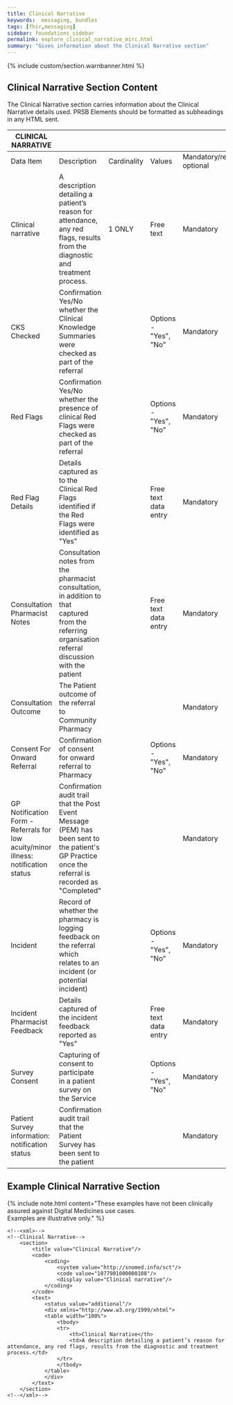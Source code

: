 ```yaml
---
title: Clinical Narrative
keywords:  messaging, bundles
tags: [fhir,messaging]
sidebar: foundations_sidebar
permalink: explore_clinical_narrative_mirc.html
summary: "Gives information about the Clinical Narrative section"
---
```


{% include custom/section.warnbanner.html %}

## Clinical Narrative Section Content ##
The Clinical Narrative section carries information about the Clinical Narrative details used. PRSB Elements should be formatted as subheadings in any HTML sent.


| CLINICAL   NARRATIVE |                                                                                                                                   |             |             |                                  |                          |
|----------------------|-----------------------------------------------------------------------------------------------------------------------------------|-------------|-------------|----------------------------------|--------------------------|
| Data Item            | Description                                                                                                                       | Cardinality | Values      | Mandatory/required/     optional | FHIR Target              |
| Clinical narrative   | A   description detailing a patient’s reason for attendance,  any red flags, results from the diagnostic   and treatment process. | 1 ONLY   | Free   text | Mandatory                        | Composition.section.text |
|     CKS Checked                                                                                    |     Confirmation   Yes/No whether the Clinical Knowledge Summaries were checked as part of the   referral                                                         |          |     Options   - "Yes", "No"    |     Mandatory    |     Composition.section.text    |
|     Red Flags                                                                                      |     Confirmation   Yes/No whether the presence of clinical Red Flags were checked as part of the   referral                                                       |          |     Options   - "Yes", "No"    |     Mandatory    |     Composition.section.text    |
|     Red Flag Details                                                                                |     Details   captured as to the Clinical Red Flags identified if the Red Flags were   identified as "Yes"                                                         |          |     Free   text data entry     |     Mandatory    |     Composition.section.text    |
|     Consultation Pharmacist Notes                                                                   |     Consultation   notes from the pharmacist consultation, in addition to that captured from the   referring organisation referral discussion with the patient    |          |     Free   text data entry     |     Mandatory    |     Composition.section.text    |
|     Consultation Outcome                                                                           |     The   Patient outcome of the referral to Community Pharmacy                                                                                                   |          |                                |     Mandatory    |     Composition.section.text    |
|     Consent For Onward Referral                                                                      |     Confirmation   of consent for onward referral to Pharmacy                                                                                                     |          |     Options   - "Yes", "No"    |     Mandatory    |     Composition.section.text    |
|     GP Notification Form -   Referrals for low acuity/minor illness: notification status          |     Confirmation   audit trail that the Post Event Message (PEM) has been sent to the patient's   GP Practice once the referral is recorded as "Completed"       |          |                                |     Mandatory    |     Composition.section.text    |
|     Incident                                                                                      |     Record   of whether the pharmacy is logging feedback on the referral which relates to   an incident (or potential incident)                                   |          |     Options   - "Yes", "No"    |     Mandatory    |     Composition.section.text    |
|     Incident Pharmacist Feedback                                                                    |     Details   captured of the incident feedback reported as "Yes"                                                                                                 |          |     Free   text data entry     |     Mandatory    |     Composition.section.text    |
|     Survey Consent                                                                                 |     Capturing   of consent to participate in a patient survey on the Service                                                                                      |          |     Options   - "Yes", "No"    |     Mandatory    |     Composition.section.text    |
|     Patient Survey information:   notification status                                             |     Confirmation   audit trail that the Patient Survey has been sent to the patient                                                                               |          |                                |     Mandatory    |     Composition.section.text    |

## Example Clinical Narrative Section ##

{% include note.html content="These examples have not been clinically assured against Digital Medicines use cases.<br/>Examples are illustrative only." %}

```
<!--<xml>-->
<!--Clinical Narrative-->
	<section>
		<title value="Clinical Narrative"/>
		<code>
			<coding>
				<system value="http://snomed.info/sct"/>
				<code value="1077901000000108"/>
				<display value="Clinical narrative"/>
			</coding>
		</code>
		<text>
			<status value="additional"/>
			<div xmlns="http://www.w3.org/1999/xhtml">
			<table width="100%">
				<tbody>
				<tr>
					<th>Clinical Narrative</th>
					<td>A description detailing a patient’s reason for attendance, any red flags, results from the diagnostic and treatment process.</td>
				</tr>
				</tbody>
			</table>
			</div>
		</text>
	</section>
<!--</xml>-->
```